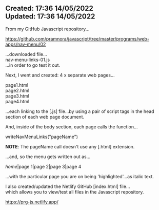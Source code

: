 Created: 17:36 14/05/2022  
Updated: 17:36 14/05/2022
--------------------------------------------------------------------------------------
From my GitHub Javascript repository...

https://github.com/pramnora/javascript/tree/master/programs/web-apps/nav-menu/02

...downloaded file...  
nav-menu-links-01.js  
...in order to go test it out.

Next, I went and created: 4 x separate web pages...

page1.html  
page2.html  
page3.html  
page4.html  

...each linking to the [.js] file...by using a pair of script tags in the head section of each web page document.

And, inside of the body section, each page calls the function...  

writeNavMenuLinks("pageName")  

**NOTE**: The pageName call doesn't use any [.html] extension.  

...and, so the menu gets written out as...  

*home*|page 1|page 2|page 3|page 4  

...with the particular page you are on being 'highlighted'...as italic text.  

I also created/updated the Netlify GitHub [index.html] file...  
which allows you to view/test all files in the Javascript repository.

https://prg-js.netlify.app/ 
